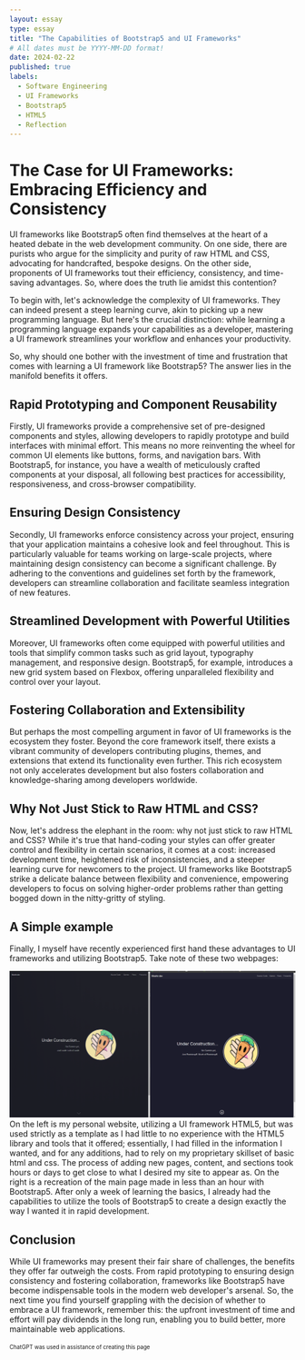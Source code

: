 ```yaml
---
layout: essay
type: essay
title: "The Capabilities of Bootstrap5 and UI Frameworks"
# All dates must be YYYY-MM-DD format!
date: 2024-02-22
published: true
labels:
  - Software Engineering
  - UI Frameworks
  - Bootstrap5
  - HTML5
  - Reflection
---
```

# **The Case for UI Frameworks: Embracing Efficiency and Consistency**

UI frameworks like Bootstrap5 often find themselves at the heart of a heated debate in the web development community. On one side, there are purists who argue for the simplicity and purity of raw HTML and CSS, advocating for handcrafted, bespoke designs. On the other side, proponents of UI frameworks tout their efficiency, consistency, and time-saving advantages. So, where does the truth lie amidst this contention?

To begin with, let's acknowledge the complexity of UI frameworks. They can indeed present a steep learning curve, akin to picking up a new programming language. But here's the crucial distinction: while learning a programming language expands your capabilities as a developer, mastering a UI framework streamlines your workflow and enhances your productivity.

So, why should one bother with the investment of time and frustration that comes with learning a UI framework like Bootstrap5? The answer lies in the manifold benefits it offers.

## **Rapid Prototyping and Component Reusability**

Firstly, UI frameworks provide a comprehensive set of pre-designed components and styles, allowing developers to rapidly prototype and build interfaces with minimal effort. This means no more reinventing the wheel for common UI elements like buttons, forms, and navigation bars. With Bootstrap5, for instance, you have a wealth of meticulously crafted components at your disposal, all following best practices for accessibility, responsiveness, and cross-browser compatibility.

## **Ensuring Design Consistency**

Secondly, UI frameworks enforce consistency across your project, ensuring that your application maintains a cohesive look and feel throughout. This is particularly valuable for teams working on large-scale projects, where maintaining design consistency can become a significant challenge. By adhering to the conventions and guidelines set forth by the framework, developers can streamline collaboration and facilitate seamless integration of new features.

## **Streamlined Development with Powerful Utilities**

Moreover, UI frameworks often come equipped with powerful utilities and tools that simplify common tasks such as grid layout, typography management, and responsive design. Bootstrap5, for example, introduces a new grid system based on Flexbox, offering unparalleled flexibility and control over your layout.

## **Fostering Collaboration and Extensibility**

But perhaps the most compelling argument in favor of UI frameworks is the ecosystem they foster. Beyond the core framework itself, there exists a vibrant community of developers contributing plugins, themes, and extensions that extend its functionality even further. This rich ecosystem not only accelerates development but also fosters collaboration and knowledge-sharing among developers worldwide.

## **Why Not Just Stick to Raw HTML and CSS?**

Now, let's address the elephant in the room: why not just stick to raw HTML and CSS? While it's true that hand-coding your styles can offer greater control and flexibility in certain scenarios, it comes at a cost: increased development time, heightened risk of inconsistencies, and a steeper learning curve for newcomers to the project. UI frameworks like Bootstrap5 strike a delicate balance between flexibility and convenience, empowering developers to focus on solving higher-order problems rather than getting bogged down in the nitty-gritty of styling.

## **A Simple example**

Finally, I myself have recently experienced first hand these advantages to UI frameworks and utilizing Bootstrap5. Take note of these two webpages: 
<div class="text-center p-4">
  <img width="1000px" class="img-thumbnail" src="../img/UIFrameworksReflection/UIFrameworksReflection.png">
</div>
On the left is my personal website, utilizing a UI framework HTML5, but was used strictly as a template as I had little to no experience with the HTML5 library and tools that it offered; essentially, I had filled in the information I wanted, and for any additions, had to rely on my proprietary skillset of basic html and css. The process of adding new pages, content, and sections took hours or days to get close to what I desired my site to appear as. On the right is a recreation of the main page made in less than an hour with Bootstrap5. After only a week of learning the basics, I already had the capabilities to utilize the tools of Bootstrap5 to create a design exactly the way I wanted it in rapid development. 

## **Conclusion**

While UI frameworks may present their fair share of challenges, the benefits they offer far outweigh the costs. From rapid prototyping to ensuring design consistency and fostering collaboration, frameworks like Bootstrap5 have become indispensable tools in the modern web developer's arsenal. So, the next time you find yourself grappling with the decision of whether to embrace a UI framework, remember this: the upfront investment of time and effort will pay dividends in the long run, enabling you to build better, more maintainable web applications.


<sub><sup>ChatGPT was used in assistance of creating this page</sup></sub>